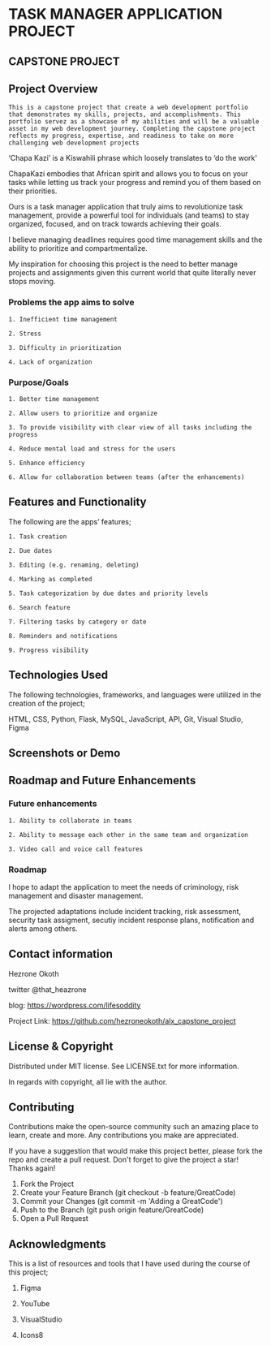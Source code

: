 # TASK MANAGER APPLICATION PROJECT

## CAPSTONE PROJECT

<!--- ## Project Objective

The objective of the capstone project is to create a web development portfolio that demonstrates your skills, projects, and accomplishments. This portfolio will serve as a showcase of your abilities and will be a valuable asset in your web development journey. By completing the capstone project, you will have a comprehensive portfolio that reflects your progress, expertise, and readiness to take on more challenging web development projects. --->

## Project Overview

<!--- Provide a brief description of the project, its purpose, and goals. Explain what problem the project aims to solve or what value it brings to users. --->

    This is a capstone project that create a web development portfolio that demonstrates my skills, projects, and accomplishments. This portfolio servez as a showcase of my abilities and will be a valuable asset in my web development journey. Completing the capstone project reflects my progress, expertise, and readiness to take on more challenging web development projects

‘Chapa Kazi’ is a Kiswahili phrase which loosely translates to ‘do the work’

ChapaKazi embodies that African spirit and allows you to focus on your tasks while letting us track your progress and remind you of them based on their priorities.

Ours is a task manager application that truly aims to revolutionize task management, provide a powerful tool for individuals (and teams) to stay organized, focused, and on track towards achieving their goals.

I believe managing deadlines requires good time management skills and the ability to prioritize and compartmentalize.

My inspiration for choosing this project is the need to better manage projects and assignments given this current world that quite literally never stops moving.

### Problems the app aims to solve

    1. Inefficient time management

    2. Stress

    3. Difficulty in prioritization

    4. Lack of organization

### Purpose/Goals

    1. Better time management

    2. Allow users to prioritize and organize

    3. To provide visibility with clear view of all tasks including the progress

    4. Reduce mental load and stress for the users

    5. Enhance efficiency

    6. Allow for collaboration between teams (after the enhancements)

## Features and Functionality

The following are the apps’ features;

    1. Task creation

    2. Due dates

    3. Editing (e.g. renaming, deleting)

    4. Marking as completed

    5. Task categorization by due dates and priority levels

    6. Search feature

    7. Filtering tasks by category or date

    8. Reminders and notifications

    9. Progress visibility

## Technologies Used

The following technologies, frameworks, and languages were utilized in the creation of the project;

HTML, CSS, Python, Flask, MySQL, JavaScript, API, Git, Visual Studio, Figma

## Screenshots or Demo

<!--- Include screenshots or a link to a live demo if available. Visual representations can help readers understand the project’s appearance and functionality. --->

## Roadmap and Future Enhancements

<!--- Share any future plans or potential improvements for the project. This could include additional features, performance optimizations, or scalability considerations. --->

### Future enhancements

    1. Ability to collaborate in teams

    2. Ability to message each other in the same team and organization

    3. Video call and voice call features

### Roadmap

I hope to adapt the application to meet the needs of criminology, risk management and disaster management.

The projected adaptations include incident tracking, risk assessment, security task assigment, secutiy incident response plans, notification and alerts among others.

## Contact information

Hezrone Okoth

twitter @that_heazrone

blog: https://wordpress.com/lifesoddity

Project Link: https://github.com/hezroneokoth/alx_capstone_project

## License & Copyright

Distributed under MIT license. See LICENSE.txt for more information.

In regards with copyright, all lie with the author.

## Contributing

Contributions make the open-source community such an amazing place to learn, create and more. Any contributions you make are appreciated.

If you have a suggestion that would make this project better, please fork the repo and create a pull request. Don't forget to give the project a star! Thanks again!

1. Fork the Project
2. Create your Feature Branch (git checkout -b feature/GreatCode)
3. Commit your Changes (git commit -m 'Adding a GreatCode')
4. Push to the Branch (git push origin feature/GreatCode)
5. Open a Pull Request

## Acknowledgments

This is a list of resources and tools that I have used during the course of this project;

1. Figma

2. YouTube

3. VisualStudio

4. Icons8